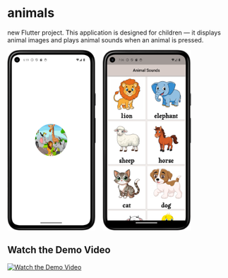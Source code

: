 # animals

 new Flutter project.
This application is designed for children — it displays animal images and plays animal sounds when an animal is pressed.

<p float="left">
  <img src="https://github.com/MariaGhanem/AnimalSound_Flutter/blob/efd2e4277ac33eda74defbe80c796b3b90fa0141/application_icon.png?raw=true" width="200" />
  &nbsp;&nbsp;
  <img src="https://github.com/MariaGhanem/AnimalSound_Flutter/blob/efd2e4277ac33eda74defbe80c796b3b90fa0141/image_app.png?raw=true" width="200" />
</p>

## Watch the Demo Video
[![Watch the Demo Video](https://img.icons8.com/ios-filled/100/video-playlist.png)](https://drive.google.com/file/d/1Ja-01DDTD7Q4JDGMqQEof7wSp2B2mRHt/view?usp=drive_link)
